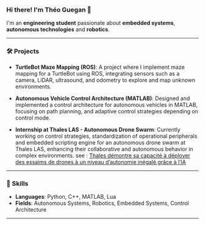 ### **Hi there! I'm Théo Guegan 👋**

I'm an **engineering student** passionate about **embedded systems**, **autonomous technologies** and **robotics**.

---

### 🛠️ Projects

- **TurtleBot Maze Mapping (ROS)**: A project where I implement maze mapping for a TurtleBot using ROS, integrating sensors such as a camera, LiDAR, ultrasound, and odometry to explore and map unknown environments.
  
- **Autonomous Vehicle Control Architecture (MATLAB)**: Designed and implemented a control architecture for autonomous vehicles in MATLAB, focusing on path planning, and adaptive control strategies depending on control mode.

- **Internship at Thales LAS - Autonomous Drone Swarm**: Currently working on control strategies, standardization of operational peripherals and embedded scripting engine for an autonomous drone swarm at Thales LAS, enhancing their collaborative and autonomous behavior in complex environments. see : [Thales démontre sa capacité à déployer des essaims de drones à un niveau d’autonomie inégalé grâce à l’IA](https://www.thalesgroup.com/fr/monde/defence-and-security/press_release/thales-demontre-sa-capacite-deployer-des-essaims-drones)

---

### 🔧 Skills

- **Languages**: Python, C++, MATLAB, Lua
- **Fields**: Autonomous Systems, Robotics, Embedded Systems, Control Architecture

---
